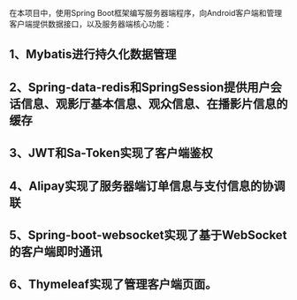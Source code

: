 在本项目中，使用Spring Boot框架编写服务器端程序，向Android客户端和管理客户端提供数据接口，以及服务器端核心功能：
## 1、Mybatis进行持久化数据管理
## 2、Spring-data-redis和SpringSession提供用户会话信息、观影厅基本信息、观众信息、在播影片信息的缓存
## 3、JWT和Sa-Token实现了客户端鉴权
## 4、Alipay实现了服务器端订单信息与支付信息的协调联
## 5、Spring-boot-websocket实现了基于WebSocket的客户端即时通讯
## 6、Thymeleaf实现了管理客户端页面。
